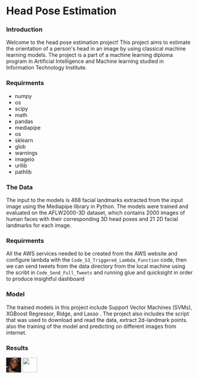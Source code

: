 # Head Pose Estimation

### Introduction

Welcome to the head pose estimation project! This project aims to estimate the orientation of a person's head in an image by using classical machine learning models. The project is a part of a machine learning diploma program in Artificial Intelligence and Machine learning studied in Information Technology Institute.

### Requirments
* numpy
* os
* scipy
* math
* pandas
* mediapipe
* os
* sklearn
* glob
* warnings
* imageio
* urllib
* pathlib

### The Data

The input to the models is 468 facial landmarks extracted from the input image using the Mediapipe library in Python. The models were trained and evaluated on the AFLW2000-3D dataset, which contains 2000 images of human faces with their corresponding 3D head poses and 21 2D facial landmarks for each image.

### Requirments
All the AWS services needed to be created from the AWS website and configure lambda with the `Code_S3_Triggered_Lambda_Function`  code, then we can send tweets from the data directory from the local machine using the scribt in `Code_Send_Full_Tweets`  and running glue and quicksight in order to produce insightful dashboard

### Model 

The trained models in this project include Support Vector Machines (SVMs), XGBoost Regressor, Ridge, and Lasso . The project also includes the script that was used to download and read the data, extract 2d-landmark points. also the training of the model and predicting on different images from internet.

### Results
<img src="Out_kevin-hart-stare.gif" width="40" height="40"/>
<img src="Out_slap" width="40" height="40"/>